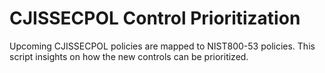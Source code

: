 # CJISSECPOL Control Prioritization
Upcoming CJISSECPOL policies are mapped to NIST800-53 policies. This script insights on how the new controls can be prioritized. 
